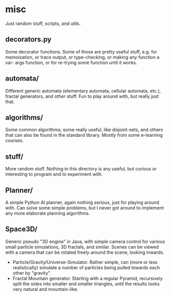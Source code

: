 # misc
Just random stuff, scripts, and utils.

decorators.py
-------------
Some decorator functions. Some of those are pretty useful stuff, e.g. for
memoization, or trace output, or type-checking, or making any function a var-
args function, or for re-trying some function until it works.

automata/
---------
Different generic automata (elementary automata, cellular automata, etc.),
fractal generators, and other stuff. Fun to play around with, but really just 
that.

algorithms/
-----------
Some common algorithms; some really useful, like disjoint-sets, and others that 
can also be found in the standard library. Mostly from some e-learning courses.

stuff/
------
More random stuff. Nothing in this directory is any useful, but curious or
interesting to program and to experiment with.

Planner/
--------
A simple Python AI planner, again nothing serious, just for playing around with.
Can solve some simple problems, but I never got around to implement any more
elaborate planning algorithms.

Space3D/
----------
Generic pseudo "3D engine" in Java, with simple camera control for various
small particle simulations, 3D fractals, and similar. Scenes can be viewed
with a camera that can be rotated freely around the scene, looking inwards.

* Particle/Gravity/Universe-Simulator. Rather simple, can (more or less
realistically) simulate a number of particles being pulled towards each
other by "gravity". 
* Fractal Mountain generator. Starting with a regular Pyramid, recursively
split the sides into smaller and smaller triangles, until the results
looks very natural and mountain-like.
